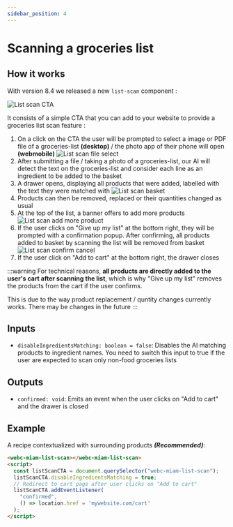 ```yaml
---
sidebar_position: 4
---
```


# Scanning a groceries list

## How it works

With version 8.4 we released a new `list-scan` component :

![](https://storage.googleapis.com/assets.miam.tech/kmm_documentation/web/examples/8.4/ListScanCTA.png "List scan CTA")

It consists of a simple CTA that you can add to your website to provide a groceries list scan feature :

1. On a click on the CTA the user will be prompted to select a image or PDF file of a groceries-list **(desktop)** / the photo app of their phone will open **(webmobile)**
![](https://storage.googleapis.com/assets.miam.tech/kmm_documentation/web/examples/8.4/ListScanFileSelect.png "List scan file select")
2. After submitting a file / taking a photo of a groceries-list, our AI will detect the text on the groceries-list and consider each line as an ingredient to be added to the basket
3. A drawer opens, displaying all products that were added, labelled with the text they were matched with
![](https://storage.googleapis.com/assets.miam.tech/kmm_documentation/web/examples/8.4/ListScanBasketPreview.png "List scan basket")
4. Products can then be removed, replaced or their quantities changed as usual
5. At the top of the list, a banner offers to add more products
![](https://storage.googleapis.com/assets.miam.tech/kmm_documentation/web/examples/8.4/ListScanMoreProduct.png "List scan add more product")
6. If the user clicks on "Give up my list" at the bottom right, they will be prompted with a confirmation popup. After confirming, all products added to basket by scanning the list will be removed from basket
![](https://storage.googleapis.com/assets.miam.tech/kmm_documentation/web/examples/8.4/ListScanCancelConfirm.png "List scan confirm cancel")
7. If the user click on "Add to cart" at the bottom right, the drawer closes 

:::warning
  For technical reasons, **all products are directly added to the user's cart after scanning the list**, which is why "Give up my list" removes the products from the cart if the user confirms.

  This is due to the way product replacement / quntity changes currently works. There may be changes in the future
:::

## Inputs

  - `disableIngredientsMatching: boolean = false`: Disables the AI matching products to ingredient names. You need to switch this input to true if the user are expected to scan only non-food groceries lists

## Outputs
  - `confirmed: void`: Emits an event when the user clicks on "Add to cart" and the drawer is closed

## Example

A recipe contextualized with surrounding products **_(Recommended)_**:

```html
<webc-miam-list-scan></webc-miam-list-scan>
<script>
  const listScanCTA = document.querySelector("webc-miam-list-scan");
  listScanCTA.disableIngredientsMatching = true;
  // Redirect to cart page after user clicks on "Add to cart"
  listScanCTA.addEventListener(
    "confirmed",
    () => location.href = 'mywebsite.com/cart'
  );
</script>
```
